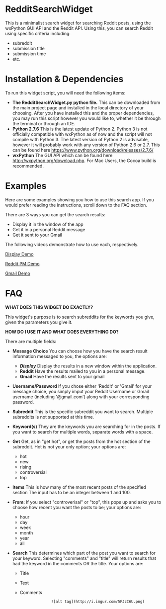 RedditSearchWidget
=============
This is a minimalist search widget for searching Reddit posts, using the wxPython GUI API and the Reddit API. Using this, you can search Reddit using specific criteria including:

- subreddit
- submission title
- submission time
- etc.

Installation & Dependencies
=============
To run this widget script, you will need the following items:

- **The RedditSearchWidget.py python file.** This can be downloaded from the main project page and installed in the local directory of your choosing. After you have installed this and the proper dependencies, you may run this script however you would like to, whether it be through the terminal or through an IDE.
- **Python 2.7.6** This is the latest update of Python 2. Python 3 is not officially compatible with wxPython as of now and the script will not compile with Python 3. The latest version of Python 2 is advisable, however it will probably work with any version of Python 2.6 or 2.7. This can be found here https://www.python.org/download/releases/2.7.6/
- **wxPython** The GUI API which can be found here http://wxpython.org/download.php. For Mac Users, the Cocoa build is recommended. 

Examples
=============
Here are some examples showing you how to use this search app. If you would prefer reading the instructions, scroll down to the FAQ section.

There are 3 ways you can get the search results:

- Display it in the window of the app
- Get it in a personal Reddit message
- Get it sent to your Gmail

The following videos demonstrate how to use each, respectively. 

[Display Demo](https://www.youtube.com/watch?v=PsaaO2hIyjw)

[Reddit PM Demo](https://www.youtube.com/watch?v=QvwyRUeosE4)

[Gmail Demo](https://www.youtube.com/watch?v=GuRXJHX4_Gk)

FAQ
=============

**WHAT DOES THIS WIDGET DO EXACTLY?**

This widget's purpose is to search subreddits for the keywords you give, given the parameters you give it.

**HOW DO I USE IT AND WHAT DOES EVERYTHING DO?**

There are multiple fields:

- **Message Choice** You can choose how you have the search result information messaged to you, the options are:

    - **_Display_** Display the results in a new window within the application.
    - **Reddit** Have the results mailed to you in a personal message.
    - **Gmail** Have the results sent to your gmail
    
- **Username/Password** If you chose either 'Reddit' or 'Gmail' for your message choice, you simply imput your Reddit Username or Gmail username (including '@gmail.com') along with your corresponding password.

- **Subreddit** This is the specific subreddit you want to search. Multiple subreddits is not supported at this time.

- **Keyword(s)** They are the keywords you are searching for in the posts. If you want to search for multiple words, separate words with a space. 

- **Get** Get, as in "get hot", or get the posts from the hot section of the subreddit. Hot is not your only option; your options are:

    - hot
    - new
    - rising
    - controversial
    - top
    
- **Items** This is how many of the most recent posts of the specified section The input has to be an integer between 1 and 100. 

- **From:** If you select "controverisal" or "top", this pops up and asks you to choose how recent you want the posts to be; your options are:

	- hour
    - day
    - week
    - month
    - year
    - all
    
- **Search** This determines which part of the post you want to search for your keyword. Selecting "comments" and "title" will return results that had the keyword in  the comments OR the title. Your options are:
	
    - Title
    - Text
    - Comments
    
						![alt tag](http://i.imgur.com/5FJzI6U.png)    